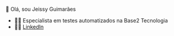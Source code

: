 👋 Olá, sou Jeissy Guimarães

- :woman_technologist:	Especialista em testes automatizados na Base2 Tecnologia
- :woman_office_worker: <a href="https://www.linkedin.com/in/jeissy-guimar%C3%A3es-aa0936164/">LinkedIn</a> 


<!---
Jeissy/Jeissy is a ✨ special ✨ repository because its `README.md` (this file) appears on your GitHub profile.
You can click the Preview link to take a look at your changes.
--->
